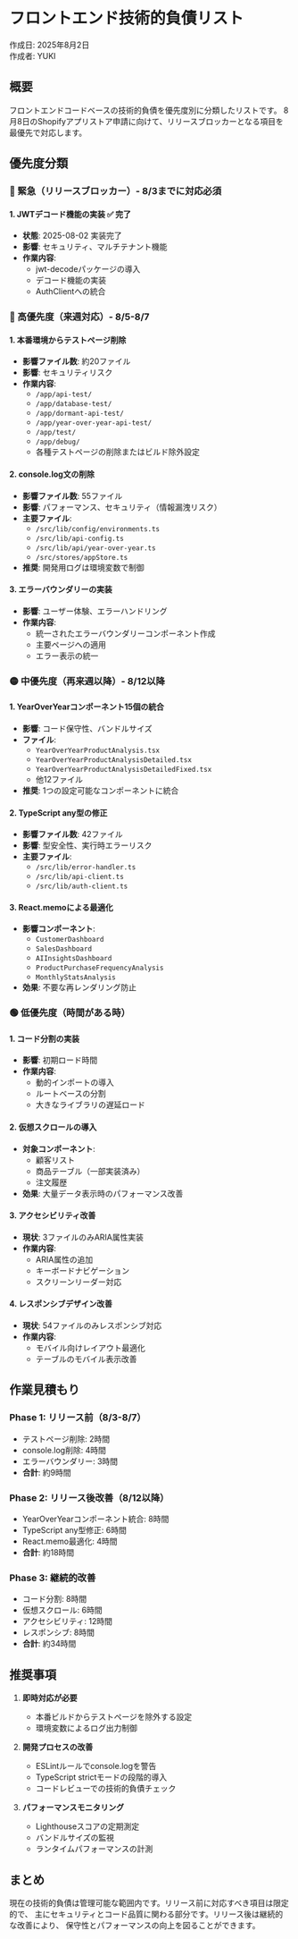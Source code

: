 # フロントエンド技術的負債リスト

作成日: 2025年8月2日  
作成者: YUKI

## 概要

フロントエンドコードベースの技術的負債を優先度別に分類したリストです。
8月8日のShopifyアプリストア申請に向けて、リリースブロッカーとなる項目を最優先で対応します。

## 優先度分類

### 🚨 緊急（リリースブロッカー）- 8/3までに対応必須

#### 1. JWTデコード機能の実装 ✅ 完了
- **状態**: 2025-08-02 実装完了
- **影響**: セキュリティ、マルチテナント機能
- **作業内容**: 
  - jwt-decodeパッケージの導入
  - デコード機能の実装
  - AuthClientへの統合

### 🔴 高優先度（来週対応）- 8/5-8/7

#### 1. 本番環境からテストページ削除
- **影響ファイル数**: 約20ファイル
- **影響**: セキュリティリスク
- **作業内容**:
  - `/app/api-test/`
  - `/app/database-test/`
  - `/app/dormant-api-test/`
  - `/app/year-over-year-api-test/`
  - `/app/test/`
  - `/app/debug/`
  - 各種テストページの削除またはビルド除外設定

#### 2. console.log文の削除
- **影響ファイル数**: 55ファイル
- **影響**: パフォーマンス、セキュリティ（情報漏洩リスク）
- **主要ファイル**:
  - `/src/lib/config/environments.ts`
  - `/src/lib/api-config.ts`
  - `/src/lib/api/year-over-year.ts`
  - `/src/stores/appStore.ts`
- **推奨**: 開発用ログは環境変数で制御

#### 3. エラーバウンダリーの実装
- **影響**: ユーザー体験、エラーハンドリング
- **作業内容**:
  - 統一されたエラーバウンダリーコンポーネント作成
  - 主要ページへの適用
  - エラー表示の統一

### 🟡 中優先度（再来週以降）- 8/12以降

#### 1. YearOverYearコンポーネント15個の統合
- **影響**: コード保守性、バンドルサイズ
- **ファイル**:
  - `YearOverYearProductAnalysis.tsx`
  - `YearOverYearProductAnalysisDetailed.tsx`
  - `YearOverYearProductAnalysisDetailedFixed.tsx`
  - 他12ファイル
- **推奨**: 1つの設定可能なコンポーネントに統合

#### 2. TypeScript any型の修正
- **影響ファイル数**: 42ファイル
- **影響**: 型安全性、実行時エラーリスク
- **主要ファイル**:
  - `/src/lib/error-handler.ts`
  - `/src/lib/api-client.ts`
  - `/src/lib/auth-client.ts`

#### 3. React.memoによる最適化
- **影響コンポーネント**:
  - `CustomerDashboard`
  - `SalesDashboard`
  - `AIInsightsDashboard`
  - `ProductPurchaseFrequencyAnalysis`
  - `MonthlyStatsAnalysis`
- **効果**: 不要な再レンダリング防止

### 🟢 低優先度（時間がある時）

#### 1. コード分割の実装
- **影響**: 初期ロード時間
- **作業内容**:
  - 動的インポートの導入
  - ルートベースの分割
  - 大きなライブラリの遅延ロード

#### 2. 仮想スクロールの導入
- **対象コンポーネント**:
  - 顧客リスト
  - 商品テーブル（一部実装済み）
  - 注文履歴
- **効果**: 大量データ表示時のパフォーマンス改善

#### 3. アクセシビリティ改善
- **現状**: 3ファイルのみARIA属性実装
- **作業内容**:
  - ARIA属性の追加
  - キーボードナビゲーション
  - スクリーンリーダー対応

#### 4. レスポンシブデザイン改善
- **現状**: 54ファイルのみレスポンシブ対応
- **作業内容**:
  - モバイル向けレイアウト最適化
  - テーブルのモバイル表示改善

## 作業見積もり

### Phase 1: リリース前（8/3-8/7）
- テストページ削除: 2時間
- console.log削除: 4時間
- エラーバウンダリー: 3時間
- **合計**: 約9時間

### Phase 2: リリース後改善（8/12以降）
- YearOverYearコンポーネント統合: 8時間
- TypeScript any型修正: 6時間
- React.memo最適化: 4時間
- **合計**: 約18時間

### Phase 3: 継続的改善
- コード分割: 8時間
- 仮想スクロール: 6時間
- アクセシビリティ: 12時間
- レスポンシブ: 8時間
- **合計**: 約34時間

## 推奨事項

1. **即時対応が必要**
   - 本番ビルドからテストページを除外する設定
   - 環境変数によるログ出力制御

2. **開発プロセスの改善**
   - ESLintルールでconsole.logを警告
   - TypeScript strictモードの段階的導入
   - コードレビューでの技術的負債チェック

3. **パフォーマンスモニタリング**
   - Lighthouseスコアの定期測定
   - バンドルサイズの監視
   - ランタイムパフォーマンスの計測

## まとめ

現在の技術的負債は管理可能な範囲内です。リリース前に対応すべき項目は限定的で、
主にセキュリティとコード品質に関わる部分です。リリース後は継続的な改善により、
保守性とパフォーマンスの向上を図ることができます。